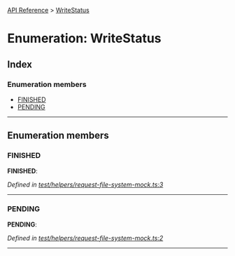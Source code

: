 [API Reference](../README.md) > [WriteStatus](../enums/writestatus.md)

# Enumeration: WriteStatus

## Index

### Enumeration members

* [FINISHED](writestatus.md#finished)
* [PENDING](writestatus.md#pending)

---

## Enumeration members

<a id="finished"></a>

###  FINISHED

**FINISHED**: 

*Defined in [test/helpers/request-file-system-mock.ts:3](https://github.com/repux/repux-lib/blob/7e923cd/test/helpers/request-file-system-mock.ts#L3)*

___
<a id="pending"></a>

###  PENDING

**PENDING**: 

*Defined in [test/helpers/request-file-system-mock.ts:2](https://github.com/repux/repux-lib/blob/7e923cd/test/helpers/request-file-system-mock.ts#L2)*

___

